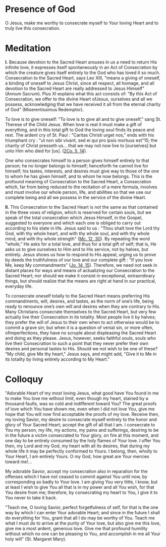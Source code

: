 # Presence of God

O Jesus, make me worthy to consecrate myself to Your loving Heart and to truly live this consecration.

# Meditation

**I.** Because devotion to the Sacred Heart arouses in us a need to return His infinite love, it expresses itself spontaneously in an Act of Consecration by which the creature gives itself entirely to the God who has loved it so much. Consecration to the Sacred Heart, says Leo XIII, "means a giving of oneself, a binding of oneself to Jesus Christ, since all respect, all homage, and all devotion to the Sacred Heart are really addressed to Jesus Himself" (Annum Sacrum). Pius XI explains what this act consists of: "By this Act of Consecration, we offer to the divine Heart ofJesus, ourselves and all we possess, acknowledging that we have received it all from the eternal charity of God" (Miserentissimus Redemptor).

To love is to give oneself: "To love is to give all and to give oneself," sang St. Therese of the Child Jesus. When love is real it must make a gift of everything, and in this total gift to God the loving soul finds its peace and rest. The ardent cry of St. Paul : "Caritas Christi urget nos," ends with his triumphant cry : "ut non sibi vivant, sed ei qui pro ipsis mortuus est"15; the charity of Christ presseth us... that we may not now live to [ourselves] but unto Him who died for [us]. ([2Co. 5, 14](https://vulgata.online/bible/2Co.5?ed=DR2&vfn=DR2.2Co.5.14:vs)).

One who consecrates himself to a person gives himself entirely to that person; he no longer belongs to himself; henceforth he cannot live for himself; his tastes, interests, and desires must give way to those of the one to whom he has given himself, and to whom he now belongs. This is the profound meaning of Consecration to the Sacred Heart, a Consecration which, far from being reduced to the recitation of a mere formula, involves and must involve our whole person, life, and abilities so that we use our complete being and all we possess in the service of the divine Heart.

**II.** This Consecration to the Sacred Heart is not the same as that contained in the three vows of religion, which is reserved for certain souls, but we speak of the total consecration which Jesus Himself, in the Gospel, suggested to everyone and which each one is obliged to carry out according to his state in life. Jesus said to us : "Thou shalt love the Lord thy God, with thy whole heart, and with thy whole soul, and with thy whole mind, and with thy whole strength" ([Mc. 12, 30](https://vulgata.online/bible/Mc.12?ed=DR2&vfn=DR2.Mc.12.30:vs)). By repeating the word "whole," He asks for a total love, and thus for a total gift of self; that is, He asks us to give ourselves to Him and to His service, not by halves, but entirely. Jesus shows us how to respond to His appeal, urging us to prove by deeds the truthfulness of our love and our complete gift : "If you love Me, keep My commandments" ([Jo. 14, 15](https://vulgata.online/bible/Jo.14?ed=DR2&vfn=DR2.Jo.14.15:vs)). Therefore, we need not seek in distant places for ways and means of actualizing our Consecration to the Sacred Heart; nor should we make it consist in exceptional, extraordinary things, but should realize that the means are right at hand in our practical, everyday life.

To consecrate oneself totally to the Sacred Heart means preferring His commandments, will, desires, and tastes, as the norm of one’s life, being ready to renounce one’s own will and desires when they are contrary to His. Many Christians consecrate themselves to the Sacred Heart, but very few actually live their Consecration in its totality. Most people live it by halves; they prefer the will of Jesus to their own when to act otherwise would be to commit a grave sin; but when it is a question of venial sin, or more often, ofimperfections, they have no scruple about displeasing the Sacred Heart and doing as they please. Jesus, however, seeks faithful souls, souls who live their Consecration to such a point that they never prefer their own desires and personal tastes to His. Should we not wish to be one of these? "My child, give Me thy heart," Jesus says, and might add, "Give it to Me in its totality by living entirely according to My Heart."

# Colloquy 

"Adorable Heart of my most loving Jesus, what good have You found in me to make You love me without limit, even though my heart, stained by a thousand faults, was so cold and indifferent toward You? The great proofs of love which You have shown me, even when I did not love You, give me hope that You will now find acceptable the proofs of my love. Receive then, my loving Savior, my desire to consecrate myself entirely to the honor and glory of Your Sacred Heart; accept the gift of all that I am. I consecrate to You my person, my life, my actions, my pains and sufferings, desiring to be in the future a victim consecrated to Your glory, on fire at this moment, and one day to be entirely consumed by the holy flames of Your love. I offer You then, my Lord and my God, my heart with all its desires, that during my whole life it may be perfectly conformed to Yours. I belong, then, wholly to Your Heart, I am entirely Yours. O my God, how great are Your mercies toward me!...

My adorable Savior, accept my consecration also in reparation for the offenses which I have not ceased to commit against You until now, by corresponding so badly to Your love. I am giving You very little, I know, but at least I wish to give You all that is in my power and all You wish, for that You desire from me; therefore, by consecrating my heart to You, I give it to You never to take it back.

"Teach me, O loving Savior, perfect forgetfulness of self, for that is the one way by which I can enter Your adorable Heart; and since in the future I shall do everything for You, grant that all I do may be worthy of You. Teach me what I must do to arrive at the purity of Your love, but also give me this love, give me a most ardent, generous love. Give me that profound humility without which no one can be pleasing to You, and accomplish in me all Your holy will" (St. Margaret Mary).
